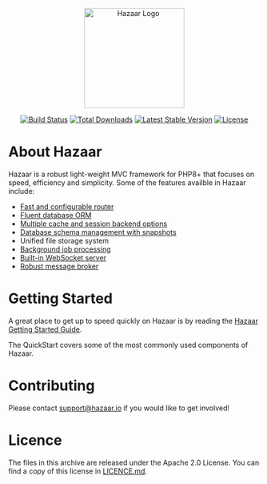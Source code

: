 <p align="center"><a href="https://hazaar.io" target="_blank"><img src="https://git.hazaar.io/hazaar/framework/-/raw/master/libs/hazaar-icon-lg.png?ref_type=heads&inline=false" width="200" alt="Hazaar Logo"></a></p>

<p align="center">
<a href="https://git.hazaar.io/hazaar/framework/pipelines"><img src="https://git.hazaar.io/hazaar/framework/badges/master/pipeline.svg" alt="Build Status"></a>
<a href="https://packagist.org/packages/hazaar/framework"><img src="https://img.shields.io/packagist/dt/hazaar/framework" alt="Total Downloads"></a>
<a href="https://packagist.org/packages/hazaar/framework"><img src="https://img.shields.io/packagist/v/hazaar/framework" alt="Latest Stable Version"></a>
<a href="https://packagist.org/packages/hazaar/framework"><img src="https://img.shields.io/packagist/l/hazaar/framework" alt="License"></a>
</p>

# About Hazaar

Hazaar is a robust light-weight MVC framework for PHP8+ that focuses on speed, efficiency and simplicity.  Some of the
features availble in Hazaar include:

* [Fast and configurable router](https://hazaar.io/docs/basics/routing.html)
* [Fluent database ORM](https://hazaar.io/docs/dbi/overview.html)
* [Multiple cache and session backend options](https://hazaar.io/docs/advanced/caching/overview.html)
* [Database schema management with snapshots](https://hazaar.io/docs/dbi/schema-manager.html)
* Unified file storage system
* [Background job processing](https://hazaar.io/docs/components/warlock/delayed-exec.html)
* [Built-in WebSocket server](https://hazaar.io/docs/components/warlock/overview.html)
* [Robust message broker](https://hazaar.io/docs/components/warlock/realtime-signalling.html)

# Getting Started

A great place to get up to speed quickly on Hazaar is by reading the
[Hazaar Getting Started Guide](https://hazaar.io/docs/start/introduction).

The QuickStart covers some of the most commonly used components of Hazaar.

# Contributing

Please contact [support@hazaar.io](mailto:support@hazaar.io) if you would like to
get involved!

# Licence

The files in this archive are released under the Apache 2.0 License. You can find a
copy of this license in [LICENCE.md](https://git.hazaar.io/hazaar/framework/blob/master/LICENCE.md).